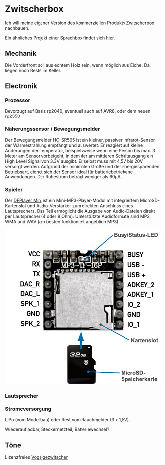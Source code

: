 # Zwitscherbox

Ich will meine eigener Version des kommerziellen Produkts [Zwitscherbox](https://www.relaxound.com/zwitscherbox) nachbauen.

Ein ähnliches Projekt einer Sprachbox findet sich [hier](https://prilchen.de/bau-dir-eine-soundbox-die-bei-bewegung-startet/).

## Mechanik

Die Vorderfront soll aus echtem Holz sein, wenn möglich aus Eiche. Da liegen noch Reste im Keller.

## Electronik

### Prozessor
Bevorzugt auf Basis rp2040, eventuell auch auf AVR8, oder dem neuen rp2350

### Näherungssensor / Bewegungsmelder

Der Bewegungsmelder HC-SR505 ist ein kleiner, passiver Infrarot-Sensor der Wärmestrahlung empfängt und auswertet. Er reagiert auf kleine Änderungen der Temperatur, beispielsweise wenn eine Person bis max. 3 Meter am Sensor vorbeigeht, in dem der am mittleren Schaltausgang ein High Level Signal von 3.3V ausgibt. Er selbst muss mit 4,5V bis 20V versorgt werden. Aufgrund der minimalen Größe und der energiesparenden Betriebsart, eignet sich der Sensor ideal für batteriebetriebene Anwendungen. Der Ruhestrom beträgt weniger als 60µA.

### Spieler

Der [DFPlayer Mini](https://wiki.dfrobot.com/DFPlayer_Mini_SKU_DFR0299) ist ein Mini-MP3-Player-Modul mit integriertem MicroSD-Kartenslot und Audio-Verstärker zum direkten Anschluss eines Lautsprechers. Das Teil ermöglicht die Ausgabe von Audio-Dateien direkt per Lautsprecher (4 oder 8 Ohm). Unterstützte Audioformate sind MP3, WMA und WAV (am besten funktioniert angeblich MP3).

![Pinbelegung DFPlayer](electronics/bauteil_dfplayer-mini_kennzeichnung.png)

### Lautsprecher

### Stromcversorgung

LiPo (vom Modellbau) oder Rest vom Rauchmelder (3 x 1,5V).

Wiederaufladbar, Steckernetzteil, Batteriewechsel?

## Töne

Lizenzfreies [Vogelgezwitscher](https://pixabay.com/de/sound-effects/search/vogelgezwitscher/)
